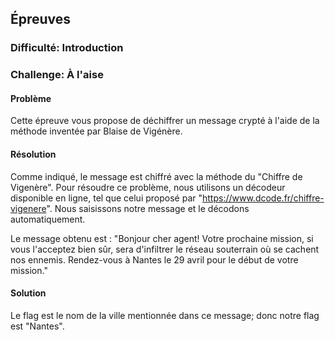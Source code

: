 ## Épreuves

### Difficulté: Introduction

### Challenge: À l'aise

#### Problème

Cette épreuve vous propose de déchiffrer un message crypté à l'aide de la méthode inventée par Blaise de Vigénère.

#### Résolution

Comme indiqué, le message est chiffré avec la méthode du "Chiffre de Vigenère". Pour résoudre ce problème, nous utilisons un décodeur disponible en ligne, tel que celui proposé par "https://www.dcode.fr/chiffre-vigenere". Nous saisissons notre message et le décodons automatiquement.

Le message obtenu est : "Bonjour cher agent! Votre prochaine mission, si vous l'acceptez bien sûr, sera d'infiltrer le réseau souterrain où se cachent nos ennemis. Rendez-vous à Nantes le 29 avril pour le début de votre mission."

#### Solution

Le flag est le nom de la ville mentionnée dans ce message; donc notre flag est "Nantes".
